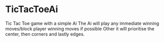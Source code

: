 # TicTacToeAi
Tic Tac Toe game with a simple Ai
The Ai will play any immediate winning moves/block player winning moves if possible
Other it wlll prioritise the center, then corners and lastly edges. 
